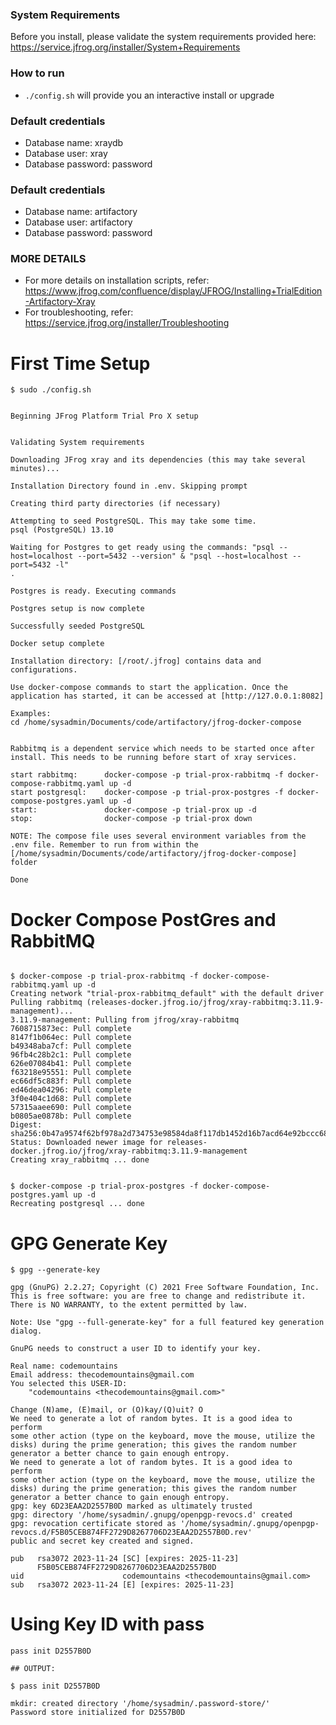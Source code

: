 ### System Requirements
Before you install, please validate the system requirements provided here: https://service.jfrog.org/installer/System+Requirements  

### How to run
* `./config.sh` will provide you an interactive install or upgrade

### Default credentials
* Database name: xraydb
* Database user: xray
* Database password: password

### Default credentials
* Database name: artifactory
* Database user: artifactory
* Database password: password

### MORE DETAILS 
* For more details on installation scripts, refer: https://www.jfrog.com/confluence/display/JFROG/Installing+TrialEdition-Artifactory-Xray
* For troubleshooting, refer: https://service.jfrog.org/installer/Troubleshooting

# First Time Setup
```
$ sudo ./config.sh 


Beginning JFrog Platform Trial Pro X setup


Validating System requirements

Downloading JFrog xray and its dependencies (this may take several minutes)...

Installation Directory found in .env. Skipping prompt

Creating third party directories (if necessary)

Attempting to seed PostgreSQL. This may take some time.
psql (PostgreSQL) 13.10

Waiting for Postgres to get ready using the commands: "psql --host=localhost --port=5432 --version" & "psql --host=localhost --port=5432 -l"
.

Postgres is ready. Executing commands

Postgres setup is now complete

Successfully seeded PostgreSQL

Docker setup complete

Installation directory: [/root/.jfrog] contains data and configurations.

Use docker-compose commands to start the application. Once the application has started, it can be accessed at [http://127.0.0.1:8082]

Examples:
cd /home/sysadmin/Documents/code/artifactory/jfrog-docker-compose


Rabbitmq is a dependent service which needs to be started once after install. This needs to be running before start of xray services.

start rabbitmq:      docker-compose -p trial-prox-rabbitmq -f docker-compose-rabbitmq.yaml up -d
start postgresql:    docker-compose -p trial-prox-postgres -f docker-compose-postgres.yaml up -d
start:               docker-compose -p trial-prox up -d
stop:                docker-compose -p trial-prox down

NOTE: The compose file uses several environment variables from the .env file. Remember to run from within the [/home/sysadmin/Documents/code/artifactory/jfrog-docker-compose] folder

Done
```

# Docker Compose PostGres and RabbitMQ
```

$ docker-compose -p trial-prox-rabbitmq -f docker-compose-rabbitmq.yaml up -d
Creating network "trial-prox-rabbitmq_default" with the default driver
Pulling rabbitmq (releases-docker.jfrog.io/jfrog/xray-rabbitmq:3.11.9-management)...
3.11.9-management: Pulling from jfrog/xray-rabbitmq
7608715873ec: Pull complete
8147f1b064ec: Pull complete
b49348aba7cf: Pull complete
96fb4c28b2c1: Pull complete
626e07084b41: Pull complete
f63218e95551: Pull complete
ec66df5c883f: Pull complete
ed46dea04296: Pull complete
3f0e404c1d68: Pull complete
57315aaee690: Pull complete
b0805ae0878b: Pull complete
Digest: sha256:0b47a9574f62bf978a2d734753e98584da8f117db1452d16b7acd64e92bccc68
Status: Downloaded newer image for releases-docker.jfrog.io/jfrog/xray-rabbitmq:3.11.9-management
Creating xray_rabbitmq ... done


$ docker-compose -p trial-prox-postgres -f docker-compose-postgres.yaml up -d
Recreating postgresql ... done

```


# GPG Generate Key
```
$ gpg --generate-key

gpg (GnuPG) 2.2.27; Copyright (C) 2021 Free Software Foundation, Inc.
This is free software: you are free to change and redistribute it.
There is NO WARRANTY, to the extent permitted by law.

Note: Use "gpg --full-generate-key" for a full featured key generation dialog.

GnuPG needs to construct a user ID to identify your key.

Real name: codemountains
Email address: thecodemountains@gmail.com
You selected this USER-ID:
    "codemountains <thecodemountains@gmail.com>"

Change (N)ame, (E)mail, or (O)kay/(Q)uit? O
We need to generate a lot of random bytes. It is a good idea to perform
some other action (type on the keyboard, move the mouse, utilize the
disks) during the prime generation; this gives the random number
generator a better chance to gain enough entropy.
We need to generate a lot of random bytes. It is a good idea to perform
some other action (type on the keyboard, move the mouse, utilize the
disks) during the prime generation; this gives the random number
generator a better chance to gain enough entropy.
gpg: key 6D23EAA2D2557B0D marked as ultimately trusted
gpg: directory '/home/sysadmin/.gnupg/openpgp-revocs.d' created
gpg: revocation certificate stored as '/home/sysadmin/.gnupg/openpgp-revocs.d/F5B05CEB874FF2729D8267706D23EAA2D2557B0D.rev'
public and secret key created and signed.

pub   rsa3072 2023-11-24 [SC] [expires: 2025-11-23]
      F5B05CEB874FF2729D8267706D23EAA2D2557B0D
uid                      codemountains <thecodemountains@gmail.com>
sub   rsa3072 2023-11-24 [E] [expires: 2025-11-23]

```


# Using Key ID with pass
```
pass init D2557B0D

## OUTPUT:

$ pass init D2557B0D

mkdir: created directory '/home/sysadmin/.password-store/'
Password store initialized for D2557B0D

```